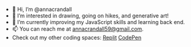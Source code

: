 - 👋 Hi, I’m @annacrandall
- 👀 I’m interested in drawing, going on hikes, and generative art! 
- 🌱 I’m currently improving my JavaScript skills and learning back end. 
- 📫 You can reach me at annacrandall59@gmail.com. 
- Check out my other coding spaces: 
[Replit](https://replit.com/@annacrandall)
[CodePen](https://codepen.io/annacrandall)

<!---
annacrandall/annacrandall is a ✨ special ✨ repository because its `README.md` (this file) appears on your GitHub profile.
You can click the Preview link to take a look at your changes.
--->
